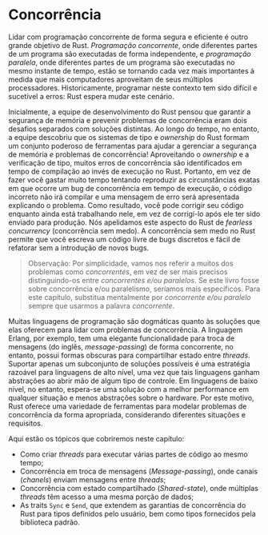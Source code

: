 # Concorrência

Lidar com programação concorrente de forma segura e eficiente é outro grande
objetivo de Rust. *Programação concorrente*, onde diferentes partes de um 
programa são executadas de forma independente, e *programação paralela*,
onde diferentes partes de um programa são executadas no mesmo instante de tempo,
estão se tornando cada vez mais importantes à medida que mais  computadores 
aproveitam de seus múltiplos  processadores. Historicamente, programar neste
contexto tem sido difícil e sucetível a erros: Rust espera mudar este cenário.

Inicialmente, a equipe de desenvolvimento do Rust pensou que garantir a segurança de
memória e prevenir problemas de concorrência eram dois desafios separados com
soluções distintas. Ao longo do tempo, no entanto, a equipe descobriu que os sistemas
de tipo e *ownership* do Rust formam um conjunto poderoso de ferramentas para ajudar a gerenciar
a segurança de memória *e* problemas de concorrência! Aproveitando o *ownership* e a 
verificação de tipo, muitos erros de concorrência são identificados em tempo de compilação
ao invés de execução no Rust. Portanto, em vez de fazer você gastar muito tempo tentando
reproduzir as circunstâncias exatas em que ocorre um bug de concorrência em tempo de execução,
o código incorreto não irá compilar e uma mensagem de erro será apresentada explicando o problema.
Como resultado, você pode corrigir seu código enquanto ainda está trabalhando nele, em vez de
corrigí-lo após ele ter sido enviado para produção. Nós apelidamos este aspecto do Rust
de *fearless concurrency* (concorrência sem medo). A concorrência sem medo no Rust permite que você
escreva um código livre de bugs discretos e fácil de refatorar sem a introdução de novos bugs.

> Observação: Por simplicidade, vamos nos referir a muitos dos problemas como *concorrentes*, em vez de ser
> mais precisos distinguindo-os entre *concorrentes e/ou paralelos*. Se este livro fosse sobre 
> concorrência e/ou paralelismo, seríamos mais específicos. Para este capítulo, substitua mentalmente
> por *concorrente e/ou paralelo* sempre que usarmos a palavra *concorrente*.

Muitas linguagens de programação são dogmáticas quanto às soluções que elas oferecem
para lidar com problemas de concorrência. A linguagem  Erlang, por exemplo, tem  uma
elegante funcionalidade para  troca de mensagens (do inglês, *message-passing*)  de 
forma concorrente, no entanto, possui formas  obscuras para compartilhar estado entre
*threads*. Suportar apenas um subconjunto de soluções possíveis é uma estratégia razoável
para linguagens de alto nível, uma vez que tais linguagens ganham abstrações ao abrir mão de
algum tipo de controle. Em linguagens de baixo nível, no entanto, espera-se uma solução
com a melhor performance  em qualquer situação e menos abstrações sobre o hardware. 
Por este motivo, Rust oferece uma variedade de ferramentas para modelar problemas 
de concorrência da forma apropriada, considerando diferentes situações e requisitos.

Aqui estão os tópicos que cobriremos neste capítulo:

* Como criar *threads* para executar várias partes de código ao mesmo tempo;
* Concorrência em troca de mensagens (*Message-passing*), onde canais (*chanels*) enviam mensagens entre *threads*;
* Concorrência com estado compartilhado (*Shared-state*), onde múltiplas *threads* têm acesso a uma mesma porção de dados;
* As traits `Sync` e `Send`, que extendem as garantias de concorrência do Rust para tipos definidos  pelo usuário, bem como
 tipos fornecidos pela biblioteca padrão.